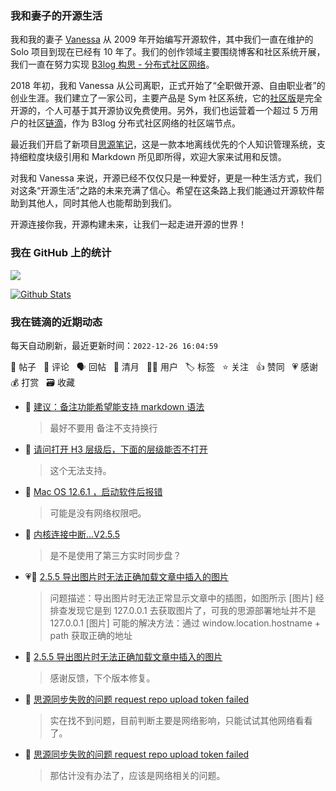 ### 我和妻子的开源生活

我和我的妻子 [Vanessa](https://github.com/Vanessa219) 从 2009 年开始编写开源软件，其中我们一直在维护的 Solo 项目到现在已经有 10 年了。我们的创作领域主要围绕博客和社区系统开展，我们一直在努力实现 [B3log 构思 - 分布式社区网络](https://ld246.com/article/1546941897596)。

2018 年初，我和 Vanessa 从公司离职，正式开始了“全职做开源、自由职业者”的创业生涯。我们建立了一家公司，主要产品是 Sym 社区系统，它的[社区版](https://github.com/88250/symphony)是完全开源的，个人可基于其开源协议免费使用。另外，我们也运营着一个超过 5 万用户的社区[链滴](https://ld246.com)，作为 B3log 分布式社区网络的社区端节点。

最近我们开启了新项目[思源笔记](https://github.com/siyuan-note/siyuan)，这是一款本地离线优先的个人知识管理系统，支持细粒度块级引用和 Markdown 所见即所得，欢迎大家来试用和反馈。

对我和 Vanessa 来说，开源已经不仅仅只是一种爱好，更是一种生活方式，我们对这条“开源生活”之路的未来充满了信心。希望在这条路上我们能通过开源软件帮助到其他人，同时其他人也能帮助到我们。

开源连接你我，开源构建未来，让我们一起走进开源的世界！

### 我在 GitHub 上的统计

<a title="Hits" target="_blank" href="https://github.com/88250/88250"><img src="https://hits.b3log.org/88250/88250.svg"></a>

[![Github Stats](https://github-readme-stats.vercel.app/api?username=88250&theme=tokyonight&show_icons=true)](https://github.com/88250)

<!--events start -->

### 我在链滴的近期动态

每天自动刷新，最近更新时间：`2022-12-26 16:04:59`

📝 帖子 &nbsp; 💬 评论 &nbsp; 🗣 回帖 &nbsp; 🌙 清月 &nbsp; 👨‍💻 用户 &nbsp; 🏷️ 标签 &nbsp; ⭐️ 关注 &nbsp; 👍 赞同 &nbsp; 💗 感谢 &nbsp; 💰 打赏 &nbsp; 🗃 收藏

* 💬 [建议：备注功能希望能支持 markdown 语法](https://ld246.com/article/1671872783092/comment/1672026436044#comments)

  > 最好不要用 备注不支持换行
* 💬 [请问打开 H3 层级后，下面的层级能否不打开](https://ld246.com/article/1671980097164/comment/1672026340654#comments)

  > 这个无法支持。
* 💬 [Mac OS 12.6.1  ，启动软件后报错](https://ld246.com/article/1672018418074/comment/1672026289168#comments)

  > 可能是没有网络权限吧。
* 💬 [内核连接中断...V2.5.5](https://ld246.com/article/1672024019227/comment/1672026260864#comments)

  > 是不是使用了第三方实时同步盘？
* 💗📝 [2.5.5 导出图片时无法正确加载文章中插入的图片](https://ld246.com/article/1672024935828)

  > 问题描述：导出图片时无法正常显示文章中的插图，如图所示 [图片] 经排查发现它是到 127.0.0.1 去获取图片了，可我的思源部署地址并不是 127.0.0.1 [图片] 可能的解决方法：通过 window.location.hostname + path 获取正确的地址
* 💬 [2.5.5 导出图片时无法正确加载文章中插入的图片](https://ld246.com/article/1672024935828/comment/1672026200514#comments)

  > 感谢反馈，下个版本修复。
* 💬 [思源同步失败的问题 request repo upload token failed](https://ld246.com/article/1671854004030/comment/1671964438950#comments)

  > 实在找不到问题，目前判断主要是网络影响，只能试试其他网络看看了。
* 💬 [思源同步失败的问题 request repo upload token failed](https://ld246.com/article/1671854004030/comment/1671958941823#comments)

  > 那估计没有办法了，应该是网络相关的问题。


<!--events end -->
